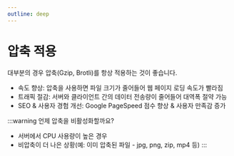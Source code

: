 ```yaml
---
outline: deep
---
```


# 압축 적용

대부분의 경우 압축(Gzip, Brotli)를 항상 적용하는 것이 좋습니다.

- 속도 향상: 압축을 사용하면 파일 크기가 줄어들어 웹 페이지 로딩 속도가 빨라짐
- 트래픽 절감: 서버와 클라이언트 간의 데이터 전송량이 줄어들어 대역폭 절약 가능
- SEO & 사용자 경험 개선: Google PageSpeed 점수 향상 & 사용자 만족감 증가

:::warning
언제 압축을 비활성화할까요?
- 서버에서 CPU 사용량이 높은 경우
- 비압축이 더 나은 상황(예: 이미 압축된 파일 - jpg, png, zip, mp4 등)
:::